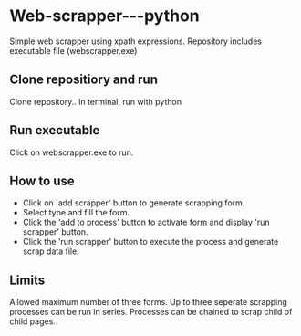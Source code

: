 # Web-scrapper---python
Simple web scrapper using xpath expressions.
Repository includes executable file (webscrapper.exe)

## Clone repositiory and run
Clone repository..
In terminal, run with python <foldername>
  
## Run executable
Click on webscrapper.exe to run.

## How to use
- Click on 'add scrapper' button to generate scrapping form.
- Select type and fill the form.
- Click the 'add to process' button to activate form and display 'run scrapper' button.
- Click the 'run scrapper' button to execute the process and generate scrap data file.

## Limits
Allowed maximum number of three forms.
Up to three seperate scrapping processes can be run in series.
Processes can be chained to scrap child of child pages.
